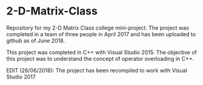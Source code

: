 # 2-D-Matrix-Class
Repository for my 2-D Matrix Class college mini-project. The project was completed in a team of three people in April 2017 and has been uploaded to github as of June 2018.

This project was completed in C++ with Visual Studio 2015. The objective of this project was to understand the concept of operator overloading in C++.

EDIT (26/06/2018): The project has been recompiled to work with Visual Studio 2017
